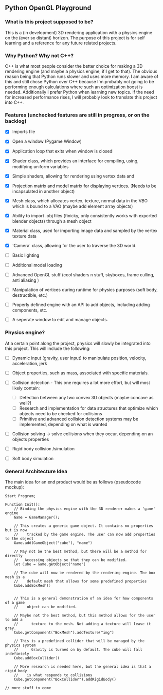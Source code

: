 ## Python OpenGL Playground

### What is this project supposed to be?

This is a (in development) 3D rendering application with a physics engine on the (ever so distant) horizon. The purpose of this project is for self learning and a reference for any future related projects.

### Why Python? Why not C++?

C++ is what most people consider the better choice for making a 3D rendering engine (and maybe a physics engine, if I get to that). The obvious reason being that Python runs slower and uses more memory. I am aware of this and still chose Python over C++ because I'm probably not going to be performing enough calculations where such an optimization boost is needed. Additionally I prefer Python when learning new topics. If the need for increased performance rises, I will probably look to translate this project into C++.

### Features (unchecked features are still in progress, or on the backlog)

- [x] Imports file

- [x] Open a window (Pygame Window)

- [x] Application loop that exits when window is closed

- [x] Shader class, which provides an interface for compiling, using, modifying uniform variables

- [x] Simple shaders, allowing for rendering using vertex data and

- [x] Projection matrix and model matrix for displaying vertices. (Needs to be incapsulated in another object)

- [x] Mesh class, which allocates vertex, texture, normal data in the VBO which is bound to a VAO (maybe add element array objects)

- [x] Ability to import .obj files (finicky, only consistently works with exported blender objects) through a mesh object

- [x] Material class, used for importing image data and sampled by the vertex texture data

- [x] 'Camera' class, allowing for the user to traverse the 3D world.
- [ ] Basic lighting
- [ ] Additional model loading
- [ ] Advanced OpenGL stuff (cool shaders n stuff, skyboxes, frame culling, anti aliasing )
- [ ] Manipulation of vertices during runtime for physics purposes (soft body, destructible, etc.)
- [ ] Properly defined engine with an API to add objects, including adding components, etc.
- [ ] A seperate window to edit and manage objects.

### Physics engine?

At a certain point along the project, physics will slowly be integrated into this project. This will include the following:

- [ ] Dynamic input (gravity, user input) to manipulate position, velocity, acceleration, jerk
- [ ] Object properties, such as mass, associated with specific materials.

- [ ] Collision detection - This one requires a lot more effort, but will most likely contain:
  - [ ] Detection between any two convex 3D objects (maybe concave as well?)
  - [ ] Research and implementation for data structures that optimize which objects need to be checked for collisions
  - [ ] Primitive and advanced collision detection systems may be implemented, depending on what is wanted
- [ ] Collision solving -> solve collisions when they occur, depending on an objects properties
- [ ] Rigid body collision /simulation
- [ ] Soft body simulation

### General Architecture Idea

The main idea for an end product would be as follows (pseudocode mockup):

```
Start Program;

Function Init():
	// Binding the physics engine with the 3D renderer makes a 'game' engine
	Game = GameManager();

	// This creates a generic game object. It contains no properties but is now
	//    tracked by the game engine. The user can now add properties to the object
	Game.add(GameObject("cube"), "name")

	// May not be the best method, but there will be a method for directly
	//   Accessing objects so that they can be modified.
	let Cube = Game.getObject("name")

	// The cube will now be rendered by the rendering engine. The box mesh is a
	//    default mesh that allows for some predefined properties
	Cube.addBoxMesh()


	// This is a general demonstration of an idea for how components of a game
	//    object can be modified.

	// Maybe not the best method, but this method allows for the user to add a
	// 		texture to the mesh. Not adding a texture will leave it gray.
	Cube.getComponent("BoxMesh").addTexture("img")

	// This is a predefined collider that will be managed by the physics system
	//  	Gravity is turned on by default. The cube will fall indefintely
	Cube.addBoxCollider()

	// More research is needed here, but the general idea is that a rigid body
	//    is what responds to collisions
	Cube.getComponent("BoxCollider").addRigidBody()

// more stuff to come
```
